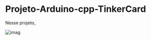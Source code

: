 # Projeto-Arduino-cpp-TinkerCard

  Nesse projeto,

![imag](https://github.com/user-attachments/assets/a318b6ee-bb10-40b8-add4-95fb8471fec1)
